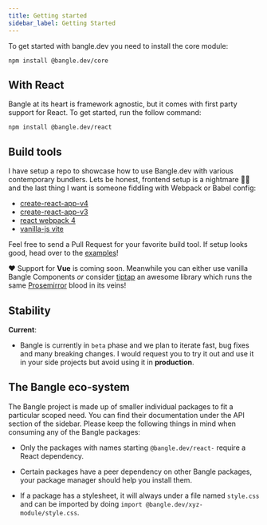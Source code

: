 ```yaml
---
title: Getting started
sidebar_label: Getting Started
---
```


To get started with bangle.dev you need to install the core module:

```
npm install @bangle.dev/core
```

## With React

Bangle at its heart is framework agnostic, but it comes with first party support for React. To get started, run the follow command:

```
npm install @bangle.dev/react
```

## Build tools

I have setup a repo to showcase how to use Bangle.dev with various contemporary bundlers. Lets be honest, frontend setup is a nightmare 🧟‍♀️ and the last thing I want is someone fiddling with Webpack or Babel config:

- [create-react-app-v4](https://github.com/bangle-io/bangle.dev-boilerplates/tree/main/react__create-react-app-v4)
- [create-react-app-v3](https://github.com/bangle-io/bangle.dev-boilerplates/tree/main/react__create-react-app-v3)
- [react webpack 4](https://github.com/bangle-io/bangle.dev-boilerplates/tree/main/react__webpack-v4)
- [vanilla-js vite](https://github.com/bangle-io/bangle.dev-boilerplates/tree/main/vanillajs__vite)

Feel free to send a Pull Request for your favorite build tool. If setup looks good, head over to the [examples](https://bangle.dev/docs/examples/markdown-editor)!

:heart: Support for **Vue** is coming soon. Meanwhile you can either use vanilla Bangle Components _or_ consider [tiptap](https://github.com/ueberdosis/tiptap) an awesome library which runs the same [Prosemirror](https://prosemirror.net) blood in its veins!

## Stability

**Current**:

- Bangle is currently in `beta` phase and we plan to iterate fast, bug fixes and many breaking changes. I would request you to try it out and use it in your side projects but avoid using it in **production**.

## The Bangle eco-system

The Bangle project is made up of smaller individual packages to fit a particular scoped need. You can find their documentation under the API section of the sidebar. Please keep the following things in mind when consuming any of the Bangle packages:

- Only the packages with names starting `@bangle.dev/react-` require a React dependency.

- Certain packages have a peer dependency on other Bangle packages, your package manager should help you install them.

- If a package has a stylesheet, it will always under a file named `style.css` and can be imported by doing `import @bangle.dev/xyz-module/style.css`.
